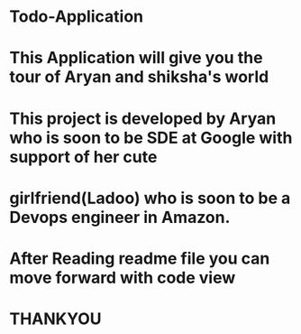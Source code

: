 # Todo-Application
# This Application will give you the tour of Aryan and shiksha's world
# This project is developed by Aryan who is soon to be SDE at Google with support of her cute
# girlfriend(Ladoo) who is soon to be a Devops engineer in Amazon.
# After Reading readme file you can move forward with code view
# THANKYOU